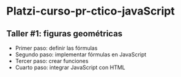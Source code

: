 # Platzi-curso-pr-ctico-javaScript

## Taller #1: figuras geométricas
- Primer paso:  definir las fórmulas
- Segundo paso: implementar fórmulas en JavaScript
- Tercer paso: crear funciones
- Cuarto paso: integrar JavaScript con HTML